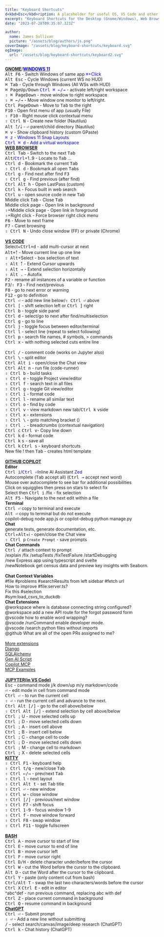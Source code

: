 ```yaml
---
title: "Keyboard Shortcuts"
d<kbd>Esc</kbd>ription: A placeholder for useful OS, VS Code and other keyboard shortcuts
excerpt: "Keyboard Shortcuts for the Desktop (Gnome/Windows), Web Browsers, and VS Code"
date: "2023-07-28T09:35:07.323Z"

author:
  name: James Sullivan
  picture: "/assets/blog/authors/js.png"
coverImage: "/assets/blog/keyboard-shortcuts/keyboard.svg"
ogImage:
  url: "/assets/blog/keyboard-shortcuts/keyboard2.svg"
---
```



<div class="grid-container">
<div style="">
<div class="l-font-size">
  <a href="https://help.gnome.org/users/gnome-help/s<kbd>Tab</kbd>le/shell-keyboard-shortcuts.html.en"><b>GNOME</b></a>/<a href="https://www.customguide.com/cheat-sheet/windows-11-quick-reference.pdf"><span style="color:Blue;font-weight: bold;">WINDOWS 11</span></a>
</div>
<kbd>Alt F6</kbd> - Switch Windows of same app  <span style="color:Blue;"><kbd>⌘</kbd>+Click</span><br>
<kbd>Alt Esc</kbd> - Cycle Windows (current WS no HUD)<br>
<kbd>⌘ Tab</kbd> - Cycle through Windows (All WSs with HUD)<br>
<kbd>⌘ PageUp/Down</kbd> <span style="color:Blue;"><kbd>Ctrl ⌘ ←/→</kbd></span> - activate left/right workspace &nbsp;<br>
<kbd>⇧ ⌘ PageDown</kbd> - move window to right workspace<br>
<kbd>⇧ ⌘ ←/→</kbd> - Move window one monitor to left/right.<br>
<kbd>Ctrl PageDown</kbd> - Move to <kbd>Tab</kbd> to the right<br>
<kbd>F10</kbd> - Open first menu of app (usually File)<br>
<kbd>⇧ F10</kbd> - Right mouse click contextual menu<br>
<kbd>⇧ Ctrl N</kbd> - Create new folder (Nautilus)<br>
<kbd>Alt ￪/￬</kbd> - <kbd>⏎</kbd> parent/child directory (Nautilus)<br>
<kbd>⌘ v</kbd> - Show clipboard history (custom GPaste)<br>
<span style="color:Blue;"><kbd>⌘ z</kbd></span> - <span style="color:Blue;">Windows 11 Snap Layouts</span><br>
<span style="color:Blue;"><kbd>Ctrl ⌘ d</kbd></span> - <span style="color:Blue;">Add a virtual workspace</span><br>
</div>
<div style="">
<div class="l-font-size">
   <a href="https://www.minitool.com/news/keyboard-shortcuts-for-all-web-browsers.html" style="font-weight: bold;">WEB BROWSER</a>
</div>
<kbd>Ctrl Tab</kbd> - Switch to the next <kbd>Tab</kbd><br>
<kbd>Alt</kbd>/<span style="color:Blue;"><kbd>Ctrl</kbd></span>+1..9 - Locate to <kbd>Tab</kbd> ...<br>
<kbd>Ctrl d</kbd> - Bookmark the current <kbd>Tab</kbd><br>
<kbd>⇧ Ctrl d</kbd> - Bookmark all open <kbd>Tab</kbd>s<br>
<kbd>Ctrl g</kbd> - Find next after find <kbd>F3</kbd><br>
<kbd>⇧ Ctrl g</kbd> - Find previous (after find)<br>
<kbd>Ctrl Alt h</kbd> - Open LastPass (custom)<br>
<kbd>Ctrl k</kbd> - Focus built in web search<br>
<kbd>Ctrl u</kbd> - open source code in new <kbd>Tab</kbd><br>
Middle click <kbd>Tab</kbd> - Close <kbd>Tab</kbd><br>
Middle click page - Open link in background<br>
<kbd>⇧</kbd>+Middle click page - Open link in foreground<br>
<kbd>⇧</kbd>+Right click - Force browser right click menu<br>
<kbd>F6</kbd> - Move to next frame<br>
<kbd>F7</kbd> - Caret browsing<br>
<kbd>⇧ Ctrl N</kbd> - Undo close window (FF) or private (Chrome)<br>
</div>
</div>
<br>

<div class="grid-container">
<div style="">
<div class="l-font-size">
   <a href="https://code.visualstudio.com/shortcuts/keyboard-shortcuts-linux.pdf" style="font-weight:bold;">VS CODE</a>
</div>
Select+<kbd>Ctrl+d</kbd> - add multi-cursor at next<br>
<kbd>Alt+￪</kbd> - Move current line up one line<br>
<kbd>⇧ Alt</kbd>+Select - box selection of text<br>
<kbd>⇧ Alt ￪</kbd> - Extend Cursor upwards<br>
<kbd>⇧ Alt →</kbd> - Extend selection horizontally<br>
<kbd>⇧ Alt .</kbd> - Autofix<br>
<kbd>F2</kbd> - rename all instances of a variable or function<br>
<kbd>F3</kbd>/<kbd>⇧ F3</kbd> - Find next/previous<br>
<kbd>F8</kbd> - go to next error or warning<br>
<kbd>F12</kbd> - go to definition<br>
<kbd>Ctrl ⏎</kbd> - add new line below/<kbd>⇧ Ctrl ⏎</kbd> above<br>
<kbd>Ctrl [</kbd> - shift selection left or <kbd>Ctrl ]</kbd> right<br>
<kbd>Ctrl b</kbd> - toggle side panel<br>
<kbd>Ctrl d</kbd> - select/go to next after find/multiselection<br>
<kbd>Ctrl g</kbd> - go to line<br>
<kbd>Ctrl j</kbd> - toggle focus between editor/terminal<br>
<kbd>Ctrl l</kbd> - select line (repeat to select following)<br>
<kbd>Ctrl p</kbd> - search file names, # symbols, > commands<br>
<kbd>Ctrl x</kbd> - with nothing selected cuts entire line<br>
</div>
<div style="">
<div class="l-font-size">
  &nbsp;
</div>
<kbd>Ctrl /</kbd> - comment code (works on Jupyter also)<br>
<kbd>Ctrl \</kbd> - split editor<br>
<kbd>Ctrl Alt i</kbd> - open/close the Chat view<br>
<kbd>Ctrl Alt n</kbd> - run file (code-runner)<br>
<kbd>⇧ Ctrl b</kbd> - build tasks<br>
<kbd>⇧ Ctrl e</kbd> - toggle Project view/editor<br>
<kbd>⇧ Ctrl f</kbd> - search text in all files<br>
<kbd>⇧ Ctrl g</kbd> - toggle Git view/editor<br>
<kbd>⇧ Ctrl i</kbd> - format code<br>
<kbd>⇧ Ctrl l</kbd> - rename all similar text<br>
<kbd>⇧ Ctrl o</kbd> - find by code<br>
<kbd>⇧ Ctrl v</kbd> - view markdown new tab/<kbd>Ctrl k</kbd> <kbd>v</kbd>side<br>
<kbd>⇧ Ctrl x</kbd> - extensions<br>
<kbd>⇧ Ctrl \</kbd> - goto matching bracket ()<br>
<kbd>⇧ Ctrl .</kbd> - breadcrumbs (contextual navigation)<br>
<kbd>Ctrl c</kbd> <kbd>Ctrl v</kbd>- Copy line down<br>
<kbd>Ctrl k</kbd> <kbd>d</kbd> - format code<br>
<kbd>Ctrl k</kbd> <kbd>s</kbd> - save all<br>
<kbd>Ctrl k</kbd> <kbd>Ctrl s</kbd> - keyboard shortcuts<br>
New file ! then <kbd>Tab</kbd> - creates html template<br>
</div>
</div>
<br>

<div class="grid-container">
<div style="">
<div class="l-font-size">
   <a href="https://docs.github.com/en/copilot/copilot-chat-cookbook" style="font-weight:bold;">GITHUB COPILOT</a>
</div>
<span style="font-weight:bold;">Editor</span><br>
<kbd>Ctrl i</kbd>/<span style="color:Blue;"><kbd>Ctrl ⏎</kbd></span>Inline AI Assistant  <span style="color:Blue;">Zed</span><br>
Autocomplete (<kbd>Tab</kbd> accept all) (<kbd>Ctrl →</kbd> accept next word)<br>
Mouse over autocomplete to see bar for additional possibilities<br>
Click on squigglies then press on stars to select fix<br>
Select then <kbd>Ctrl i</kbd> /fix - fix selection<br>
<kbd>Alt F5</kbd> - Navigate to the next edit within a file<br>
<span style="font-weight:bold;">Terminal</span><br>
<kbd>Ctrl ⏎</kbd> copy to terminal and execute<br>
<kbd>Alt ⏎</kbd> copy to terminal but do not execute<br>
copilot-debug node app.js or copilot-debug python manage.py<br>
<span style="font-weight:bold;">Chat</span><br>   generate tests, generate documentation, etc.<br>
<kbd>Ctrl</kbd>+<kbd>Alt</kbd>+i - open/close the Chat view<br>
<kbd>⇧ Ctrl p</kbd> <code>Create Prompt</code> - save prompts<br>
<span style="font-weight:bold;">Chat Commands</span><br>
<kbd>Ctrl /</kbd> attach context to prompt<br>
/explain /fix /setupTests /fixTestFailure /startDebugging<br>
/new Express app using typescript and svelte<br>
/newNotebook get census data and preview key insights with Seaborn.<br>
</div>
<div style="">
<div class="l-font-size">
  &nbsp;
</div>
<span style="font-weight:bold;">Chat Context Variables</span><br>
#file #problems #searchResults from left sidebar #fetch url<br>
How to improve #file:server.ts?<br>
Fix this #selection<br>
#sym:load_csvs_to_duckdb<br>
<span style="font-weight:bold;">Chat Extensions</span><br>
@workspace where is database connecting string configured?<br>
@workspace add a new API route for the forgot password form<br>
@vscode how to enable word wrapping?<br>
@vscode /runCommand enable developer mode.<br>
@vscode /search python files without imports<br>
@github What are all of the open PRs assigned to me?<br>
<br>
<a href="https://marketplace.visualstudio.com/search?target=VSCode&category=AI&sortBy=Installs">More extensions</a><br>
<a href="https://marketplace.visualstudio.com/items?itemName=buildwithlayer.django-integration-expert-Gus30">Django</a><br>
<a href="https://marketplace.visualstudio.com/items?itemName=buildwithlayer.sqlalchemy-integration-expert-jYSzG">SQLAlchemy</a><br>
<a href="https://marketplace.visualstudio.com/items?itemName=genaiscript.genaiscript-vscode">Gen AI Script</a><br>
<a href="https://marketplace.visualstudio.com/items?itemName=AutomataLabs.copilot-mcp">Copilot MCP</a><br>
<a href="https://modelcontextprotocol.io/examples">MCP Examples</a><br>
</div>
</div>
<br>

<div class="grid-container">
<div style="">
<div class="l-font-size">
   <a href="https://code.visualstudio.com/docs/python/jupyter-support-py#_additional-commands-and-keyboard-shortcuts" style="font-weight:bold;">JUPYTER(in VS Code)</a>
</div>
<kbd>Esc</kbd> - command mode j/k down/up  m/y markdown/code<br>
<kbd>⏎</kbd> - edit mode in cell from command mode<br>
<kbd>Ctrl ⏎</kbd> - to run the current cell<br>
<kbd>⇧ ⏎</kbd> - run the current cell and advance to the next.<br>
<kbd>Ctrl Alt [/]</kbd> - go to the cell above/below<br>
<kbd>⇧ Ctrl Alt [/]</kbd> - extend selection by cell above/below<br>
<kbd>Ctrl ;</kbd> U - move selected cells up<br>
<kbd>Ctrl ;</kbd> D - move selected cells down<br>
<kbd>Ctrl ;</kbd> A - insert cell above<br>
<kbd>Ctrl ;</kbd> B - insert cell below<br>
<kbd>Ctrl ;</kbd> C - change cell to code<br>
<kbd>Ctrl ;</kbd> D - move selected cells down<br>
<kbd>Ctrl ;</kbd> M - change cell to markdown<br>
<kbd>Ctrl ;</kbd> X - delete selected cells<br>
</div>
<div style="">
<div class="l-font-size">
   <a href="https://sw.kovidgoyal.net/kitty/overview/" style="font-weight: bold;">KITTY</a>
</div>
<kbd>⇧ Ctrl F1</kbd> - keyboard help<br>
<kbd>⇧ Ctrl t/q</kbd> - new/close <kbd>Tab</kbd><br>
<kbd>⇧ Ctrl ←/→</kbd> - prev/next <kbd>Tab</kbd><br>
<kbd>⇧ Ctrl l</kbd> - next layout<br>
<kbd>⇧ Ctrl Alt t</kbd> - set <kbd>Tab</kbd> title<br>
<kbd>⇧ Ctrl ⏎</kbd> - new window<br>
<kbd>⇧ Ctrl w</kbd> - close window<br>
<kbd>⇧ Ctrl [/]</kbd> - previous/next window<br>
<kbd>⇧ Ctrl F7</kbd> - shift focus<br>
<kbd>⇧ Ctrl 1-9</kbd> - focus window 1-9<br>
<kbd>⇧ Ctrl f</kbd> - move window forward<br>
<kbd>⇧ Ctrl F8</kbd> - swap window<br>
<kbd>⇧ Ctrl F11</kbd> - toggle fullscreen<br>
</div>
</div>
<br>


<div class="grid-container">
<div style="">
<div class="l-font-size">
   <a href="https://ss64.com/bash/syntax-keyboard.html" style="font-weight:bold;">BASH</a>
</div>
<kbd>Ctrl A</kbd> - move cursor to start of line<br>
<kbd>Ctrl E</kbd> - move cursor to end of line<br>
<kbd>Ctrl B</kbd> - move cursor left<br>
<kbd>Ctrl F</kbd> - move cursor right<br>
<kbd>Ctrl D/H</kbd> - delete character under/before the cursor<br>
<kbd>Ctrl W</kbd> - cut the Word before the cursor to the clipboard.<br>
<kbd>Alt D</kbd> - cut the Word after the cursor to the clipboard.<br>
<kbd>Ctrl Y</kbd> - paste (only content cut from bash)<br>
<kbd>Ctrl/Alt T</kbd> - swap the last two characters/words before the cursor<br>
<kbd>Ctrl X</kbd> <kbd>Ctrl E</kbd> - edit in editor<br>
^abc^def - run previous command, replacing abc with def<br>
<kbd>Ctrl Z</kbd> - place current command in background<br>
<kbd>Ctrl Q</kbd> - resume command in background<br>
</div>
<div style="">
<div class="l-font-size">
   <a href="https://chatgpt.com/" style="font-weight: bold;">ChatGPT</a>
</div>
<kbd>Ctrl ⏎</kbd> - Submit prompt<br>
<kbd>⇧ ⏎</kbd> - Add a new line without submitting<br>
<kbd>/</kbd> - select search/canvas/image/deep research (ChatGPT)<br>
<kbd>Ctrl k</kbd> - Chat history (ChatGPT)
</div>
</div>
<br>
